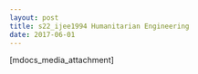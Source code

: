 ```yaml
---
layout: post
title: s22_ijee1994 Humanitarian Engineering
date: 2017-06-01
---
```


[mdocs_media_attachment]